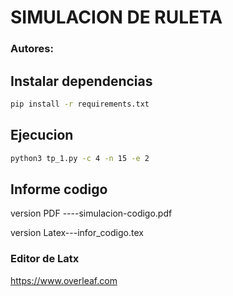 # SIMULACION DE RULETA
### Autores: 
## Instalar dependencias
```bash
pip install -r requirements.txt
```

## Ejecucion
```bash
python3 tp_1.py -c 4 -n 15 -e 2
```

## Informe codigo 
version PDF ----simulacion-codigo.pdf

version Latex---infor_codigo.tex
### Editor de Latx
https://www.overleaf.com
